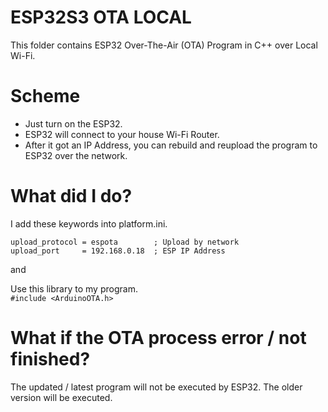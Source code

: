 # ESP32S3 OTA LOCAL
This folder contains ESP32 Over-The-Air (OTA) Program in C++ over Local Wi-Fi.

# Scheme
- Just turn on the ESP32.
- ESP32 will connect to your house Wi-Fi Router.
- After it got an IP Address, you can rebuild and reupload the program to ESP32 over the network.

# What did I do?
I add these keywords into platform.ini.  
```
upload_protocol = espota        ; Upload by network  
upload_port     = 192.168.0.18  ; ESP IP Address
```  
  
and  
  
Use this library to my program.  
`#include <ArduinoOTA.h>`


# What if the OTA process error / not finished?
The updated / latest program will not be executed by ESP32. The older version will be executed.
